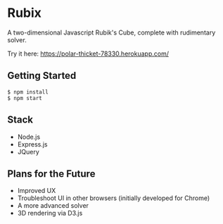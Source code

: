 # Rubix
A two-dimensional Javascript Rubik's Cube, complete with rudimentary solver. 

Try it here: https://polar-thicket-78330.herokuapp.com/

## Getting Started

    $ npm install
    $ npm start

## Stack

 - Node.js
 - Express.js
 - JQuery

## Plans for the Future
  - Improved UX
  - Troubleshoot UI in other browsers (initially developed for Chrome)
  - A more advanced solver
  - 3D rendering via D3.js
